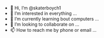 - 👋 Hi, I’m @skaterboych1
- 👀 I’m interested in everything ...
- 🌱 I’m currently learning bout computers ...
- 💞️ I’m looking to collaborate on ...
- 📫 How to reach me by phone or email ...

<!---
skaterboych1/skaterboych1 is a ✨ special ✨ repository because its `README.md` (this file) appears on your GitHub profile.
You can click the Preview link to take a look at your changes.
--->
